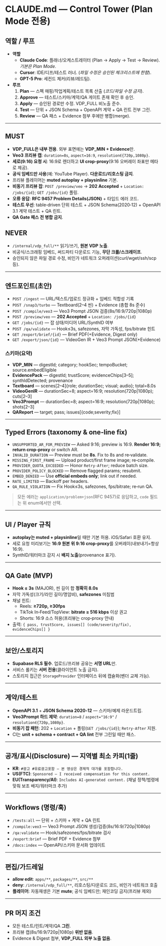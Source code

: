 # CLAUDE.md — Control Tower (Plan Mode 전용)

## 역할 / 루프
- **역할**
  - **Claude Code**: 플래너/오케스트레이터 (Plan → Apply → Test → Review). *기본은 Plan Mode*.
  - **Cursor**: IDE/디프/테스트 러너. (*파일 수정은 승인된 체크리스트에 한함*).
  - **GPT-5 Pro**: 세컨드 체커(리뷰/레드팀).
- **루프**
  1) **Plan** — 스펙 매핑/작업계획/테스트 목록 산출 (*코드/파일 수정 금지*).
  2) **Approve** — 테스트/스키마/계약/QA 게이트 존재 확인 후 승인.
  3) **Apply** — 승인된 경로만 수정. VDP_FULL 비노출 준수.
  4) **Test** — 단위 + JSON Schema + OpenAPI 계약 + QA 린트 전부 그린.
  5) **Review** — QA 패스 + Evidence 첨부 후에만 병합(merge).

---

## MUST
- **VDP_FULL은 내부 전용**. 외부 표면에는 **VDP_MIN + Evidence**만.
- **Veo3 프리뷰 캡**: `duration=8s`, `aspect=16:9`, `resolution∈{720p,1080p}`.
- **세로(9:16) 요청 시**: 16:9로 렌더하고 **UI crop‑proxy**(9:16 오버레이 좌표만 메타로 제공).
- **공식 임베드만 사용**(예: YouTube Player). **다운로드/리호스팅 금지**.
- 프리뷰 플레이어는 **muted autoplay + playsinline** 기본.
- **비동기 프리뷰 잡**: `POST /preview/veo` → **202 Accepted** + `Location: /jobs/{id}`; `GET /jobs/{id}` 폴링.
- **오류 응답**: **RFC 9457 Problem Details(JSON)** + 타입드 에러 코드.
- **테스트 우선**: table‑driven 단위 테스트 + JSON Schema(2020‑12) + OpenAPI 3.1 계약 테스트 + QA 린트.
- **QA Gate 패스 전 병합 금지**.

## NEVER
- `/internal/vdp_full/**` 읽기/쓰기, **원본 VDP 노출**.
- 비공식/스크래핑 임베드, 써드파티 다운로드 기능, **무단 크롤/스크레이프**.
- 승인되지 않은 파일 경로 수정, 비인가 네트워크 오퍼레이션(curl/wget/ssh/scp 등).

---

## 엔드포인트(초안)
- `POST /ingest` — URL/텍스트/업로드 정규화 + 임베드 적합성 기록
- `POST /snap3/turbo` — Textboard(2–4 씬) + Evidence (총합 8s 준수)
- `POST /compile/veo3` — Veo3 Prompt JSON 검증(8s/16:9/720p|1080p)
- `POST /preview/veo` — **202 Accepted** + `Location: /jobs/{id}`
- `GET /jobs/{id}` — 잡 상태/미디어 URL/SynthID 여부
- `POST /qa/validate` — Hook≤3s, safezones, 자막 가독성, fps/bitrate 힌트
- `GET /export/brief/{id}` — Brief PDF(+Evidence, Digest only)
- `GET /export/json/{id}` — VideoGen IR + Veo3 Prompt JSON(+Evidence)

### 스키마(요약)
- **VDP_MIN** — digestId; category; hookSec; tempoBucket; source.embedEligible
- **EvidencePack** — digestId; trustScore; evidenceChips[3–5]; synthIdDetected; provenance
- **Textboard** — scenes[2–4]{role; durationSec; visual; audio}; total=8.0s
- **VideoGenIR** — durationSec=8; aspect=16:9; resolution(720p|1080p); cuts[2–3]
- **Veo3Prompt** — durationSec=8; aspect=16:9; resolution(720p|1080p); shots[2–3]
- **QAReport** — target; pass; issues[{code;severity;fix}]

---

## Typed Errors (taxonomy & one‑line fix)
- `UNSUPPORTED_AR_FOR_PREVIEW` — Asked 9:16; preview is 16:9. **Render 16:9; return crop‑proxy** or switch AR.
- `INVALID_DURATION` — Preview must be **8s**. Fix to 8s and re‑validate.
- `MISSING_FIRST_FRAME` — Upload product/first frame image; re‑compile.
- `PROVIDER_QUOTA_EXCEEDED` — Honor `Retry‑After`; reduce batch size.
- `PROVIDER_POLICY_BLOCKED` — Remove flagged params; resubmit.
- `EMBED_DENIED` — Use **official embeds only**; link out if needed.
- `RATE_LIMITED` — Backoff per headers.
- `QA_RULE_VIOLATION` — Fix Hook≤3s, safezones, fps/bitrate; re‑run QA.

> 모든 에러는 `application/problem+json`(RFC 9457)로 응답하고, `code` 필드는 위 enum에서만 선택.

---

## UI / Player 규칙
- **autoplay는 muted + playsinline**일 때만 기본 허용. iOS/Safari 호환 유지.
- 세로 요청 미리보기는 **16:9 원본 위 9:16 crop‑proxy**를 오버레이(내보내기=항상 16:9).
- SynthID/워터마크 감지 시 **배지 노출**(provenance 표기).

---

## QA Gate (MVP)
- **Hook ≤ 3s** (MAJOR), 씬 길이 합 **정확히 8.0s**
- 자막 가독성(크기/라인 길이/명암비), **safezones** 미침범
- 채널 힌트:
  - Reels: **≥720p, ≥30fps**
  - TikTok In‑Feed/TopView: **bitrate ≥ 516 kbps** 이상 권고
  - Shorts: 16:9 소스 허용(프리뷰는 crop‑proxy 안내)
- 출력: `{ pass, trustScore, issues[] (code/severity/fix), evidenceChips[] }`

---

## 보안/스토리지
- **Supabase RLS 필수**. 업로드/프리뷰 공유는 **서명 URL**만.
- 서비스 롤키는 **서버 전용**(클라이언트 노출 금지).
- 스토리지 접근은 `StorageProvider` 인터페이스 뒤에 캡슐화(벤더 교체 가능).

---

## 계약/테스트
- **OpenAPI 3.1** + **JSON Schema 2020‑12** — 스키마/예제 라운드트립.
- **Veo3Prompt 하드 제약**: `duration=8` / `aspect="16:9"` / `resolution∈{720p,1080p}`.
- **비동기 잡 패턴**: 202 + `Location` + 폴링(`GET /jobs/{id}`); `Retry‑After` 지원.
- CI는 **unit + schema + contract + QA lint** 전부 그린일 때만 패스.

---

## 공개/표시(Disclosure) — 지역별 최소 카피(1줄)
- **KR**: `#광고 #유료광고포함 — 본 영상은 경제적 대가를 포함합니다.`
- **US(FTC)**: `Sponsored — I received compensation for this content.`
- **EU(Transparency/AI)**: `Includes AI-generated content.` (채널 정책/법령에 맞춰 보조 배지/워터마크 추가)

---

## Workflows (명령/훅)
- `/tests:all` — 단위 + 스키마 + 계약 + QA 린트
- `/compile:veo3` — Veo3 Prompt JSON 생성/검증(8s/16:9/720p|1080p)
- `/qa:validate` — Hook/safezones/fps/bitrate 검사
- `/export:brief` — Brief PDF + Evidence 첨부
- `/docs:index` — OpenAPI/스키마 문서화 업데이트

---

## 편집/가드레일
- **allow edit**: `apps/**`, `packages/**`, `src/**`
- **deny**: `/internal/vdp_full/**`, 리호스팅/다운로드 코드, 비인가 네트워크 호출
- **플레이어**: 자동재생은 기본 **mute**; 공식 임베드만; 재인코딩 금지(프리뷰 제외)

---

## PR 머지 조건
- 모든 테스트/린트/계약/QA **그린**.
- 프리뷰 캡(8s/16:9/720p|1080p) **위반 없음**.
- Evidence & Digest 첨부, **VDP_FULL 외부 노출 없음**.